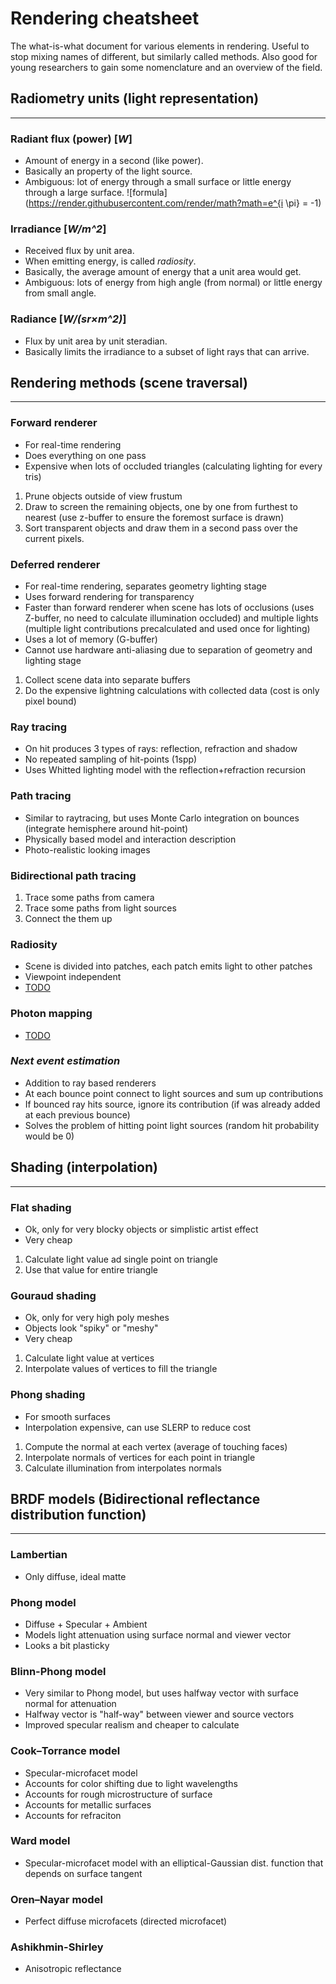 # **Rendering cheatsheet**
The what-is-what document for various elements in rendering. Useful to stop mixing names of different, but similarly called methods. Also good for young researchers to gain some nomenclature and an overview of the field.



## Radiometry units (light representation)
-----

### Radiant flux (power) [*W*]
* Amount of energy in a second (like power).
* Basically an property of the light source.
* Ambiguous: lot of energy through a small surface or little energy through a large surface.
![formula](https://render.githubusercontent.com/render/math?math=e^{i \pi} = -1)

### Irradiance [*W/m^2*]
* Received flux by unit area.
* When emitting energy, is called *radiosity*.
* Basically, the average amount of energy that a unit area would get.
* Ambiguous: lots of energy from high angle (from normal) or little energy from small angle.

### Radiance [*W/(sr×m^2)*]
* Flux by unit area by unit steradian.
* Basically limits the irradiance to a subset of light rays that can arrive.



## Rendering methods (scene traversal)
-----

### Forward renderer
* For real-time rendering
* Does everything on one pass
* Expensive when lots of occluded triangles (calculating lighting for every tris)
1. Prune objects outside of view frustum
2. Draw to screen the remaining objects, one by one from furthest to nearest (use z-buffer to ensure the foremost surface is drawn)
3. Sort transparent objects and draw them in a second pass over the current pixels.

### Deferred renderer
* For real-time rendering, separates geometry lighting stage
* Uses forward rendering for transparency
* Faster than forward renderer when scene has lots of occlusions (uses Z-buffer, no need to calculate illumination occluded) and multiple lights (multiple light contributions precalculated and used once for lighting)
* Uses a lot of memory (G-buffer)
* Cannot use hardware anti-aliasing due to separation of geometry and lighting stage
1. Collect scene data into separate buffers
2. Do the expensive lightning calculations with collected data (cost is only pixel bound)

### Ray tracing
* On hit produces 3 types of rays: reflection, refraction and shadow
* No repeated sampling of hit-points (1spp)
* Uses Whitted lighting model with the reflection+refraction recursion

### Path tracing
* Similar to raytracing, but uses Monte Carlo integration on bounces (integrate hemisphere around hit-point)
* Physically based model and interaction description
* Photo-realistic looking images

### Bidirectional path tracing
1. Trace some paths from camera
2. Trace some paths from light sources
3. Connect the them up

### Radiosity
* Scene is divided into patches, each patch emits light to other patches
* Viewpoint independent
* [TODO](https://en.wikipedia.org/wiki/Computer_graphics_lighting)

### Photon mapping
* [TODO](https://en.wikipedia.org/wiki/Computer_graphics_lighting)

### *Next event estimation*
* Addition to ray based renderers
* At each bounce point connect to light sources and sum up contributions
* If bounced ray hits source, ignore its contribution (if was already added at each previous bounce)
* Solves the problem of hitting point light sources (random hit probability would be 0)



## Shading (interpolation)
-----

### Flat shading
* Ok, only for very blocky objects or simplistic artist effect
* Very cheap
1. Calculate light value ad single point on triangle
2. Use that value for entire triangle

### Gouraud shading
* Ok, only for very high poly meshes
* Objects look "spiky" or "meshy"
* Very cheap
1. Calculate light value at vertices
2. Interpolate values of vertices to fill the triangle

### Phong shading
* For smooth surfaces
* Interpolation expensive, can use SLERP to reduce cost
1. Compute the normal at each vertex (average of touching faces)
2. Interpolate normals of vertices for each point in triangle
3. Calculate illumination from interpolates normals



## BRDF models (Bidirectional reflectance distribution function)
-----

### Lambertian
* Only diffuse, ideal matte

### Phong model
* Diffuse + Specular + Ambient
* Models light attenuation using surface normal and viewer vector
* Looks a bit plasticky

###  Blinn-Phong model
* Very similar to Phong model, but uses halfway vector with surface normal for attenuation
* Halfway vector is "half-way" between viewer and source vectors
* Improved specular realism and cheaper to calculate

### Cook–Torrance model
* Specular-microfacet model
* Accounts for color shifting due to light wavelengths
* Accounts for rough microstructure of surface
* Accounts for metallic surfaces
* Accounts for refraciton

### Ward model
* Specular-microfacet model with an elliptical-Gaussian dist. function that depends on surface tangent

### Oren–Nayar model
* Perfect diffuse microfacets (directed microfacet)

### Ashikhmin-Shirley
* Anisotropic reflectance

